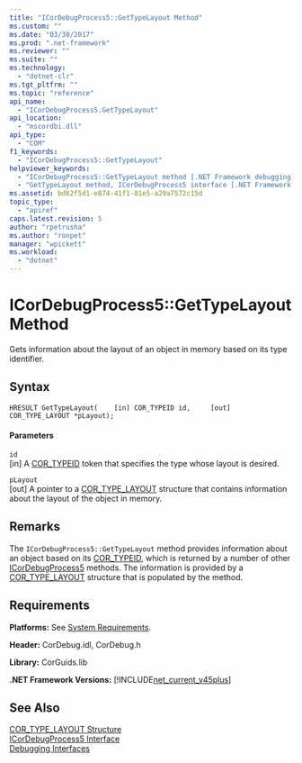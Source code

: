 ```yaml
---
title: "ICorDebugProcess5::GetTypeLayout Method"
ms.custom: ""
ms.date: "03/30/2017"
ms.prod: ".net-framework"
ms.reviewer: ""
ms.suite: ""
ms.technology: 
  - "dotnet-clr"
ms.tgt_pltfrm: ""
ms.topic: "reference"
api_name: 
  - "ICorDebugProcess5.GetTypeLayout"
api_location: 
  - "mscordbi.dll"
api_type: 
  - "COM"
f1_keywords: 
  - "ICorDebugProcess5::GetTypeLayout"
helpviewer_keywords: 
  - "ICorDebugProcess5::GetTypeLayout method [.NET Framework debugging]"
  - "GetTypeLayout method, ICorDebugProcess5 interface [.NET Framework debugging]"
ms.assetid: bd62f5d1-e874-41f1-81e5-a29a7572c15d
topic_type: 
  - "apiref"
caps.latest.revision: 5
author: "rpetrusha"
ms.author: "ronpet"
manager: "wpickett"
ms.workload: 
  - "dotnet"
---
```

# ICorDebugProcess5::GetTypeLayout Method
Gets information about the layout of an object in memory based on its type identifier.  
  
## Syntax  
  
```  
HRESULT GetTypeLayout(    [in] COR_TYPEID id,     [out] COR_TYPE_LAYOUT *pLayout);  
```  
  
#### Parameters  
 `id`  
 [in] A [COR_TYPEID](../../../../docs/framework/unmanaged-api/debugging/cor-typeid-structure.md) token that specifies the type whose layout is desired.  
  
 `pLayout`  
 [out] A pointer to a [COR_TYPE_LAYOUT](../../../../docs/framework/unmanaged-api/debugging/cor-type-layout-structure.md) structure that contains information about the layout of the object in memory.  
  
## Remarks  
 The `ICorDebugProcess5::GetTypeLayout` method provides information about an object based on its [COR_TYPEID](../../../../docs/framework/unmanaged-api/debugging/cor-typeid-structure.md), which is returned by a number of other [ICorDebugProcess5](../../../../docs/framework/unmanaged-api/debugging/icordebugprocess5-interface.md) methods. The information is provided by a [COR_TYPE_LAYOUT](../../../../docs/framework/unmanaged-api/debugging/cor-type-layout-structure.md) structure that is populated by the method.  
  
## Requirements  
 **Platforms:** See [System Requirements](../../../../docs/framework/get-started/system-requirements.md).  
  
 **Header:** CorDebug.idl, CorDebug.h  
  
 **Library:** CorGuids.lib  
  
 **.NET Framework Versions:** [!INCLUDE[net_current_v45plus](../../../../includes/net-current-v45plus-md.md)]  
  
## See Also  
 [COR_TYPE_LAYOUT Structure](../../../../docs/framework/unmanaged-api/debugging/cor-type-layout-structure.md)  
 [ICorDebugProcess5 Interface](../../../../docs/framework/unmanaged-api/debugging/icordebugprocess5-interface.md)  
 [Debugging Interfaces](../../../../docs/framework/unmanaged-api/debugging/debugging-interfaces.md)
